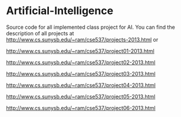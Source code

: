 Artificial-Intelligence
=======================


Source code for all implemented class project for AI.
You can find the description of all projects at http://www.cs.sunysb.edu/~ram/cse537/projects-2013.html
or 

http://www.cs.sunysb.edu/~ram/cse537/project01-2013.html


http://www.cs.sunysb.edu/~ram/cse537/project02-2013.html


http://www.cs.sunysb.edu/~ram/cse537/project03-2013.html


http://www.cs.sunysb.edu/~ram/cse537/project04-2013.html


http://www.cs.sunysb.edu/~ram/cse537/project05-2013.html


http://www.cs.sunysb.edu/~ram/cse537/project06-2013.html
